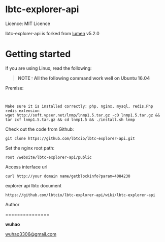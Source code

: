 lbtc-explorer-api
=====================================



Licence: MIT Licence



lbtc-explorer-api is forked from [lumen](https://github.com/laravel/lumen) v5.2.0




Getting started
===============



If you are using Linux, read the following:




> **NOTE :  All the following command work well on Ubuntu 16.04**




Premise:
```


Make sure it is installed correctly: php, nginx, mysql, redis,Php redis extension
wget http://soft.vpser.net/lnmp/lnmp1.5.tar.gz -cO lnmp1.5.tar.gz && tar zxf lnmp1.5.tar.gz && cd lnmp1.5 && ./install.sh lnmp
```


Check out the code from Github:
```
git clone https://github.com/lbtcio/lbtc-explorer-api.git
```
Set the nginx root path:
```
root /website/lbtc-explorer-api/public
```
Access interface url
```
curl http://your domain name/getblockinfo?param=4084230
```
explorer api lbtc document
```
https://github.com/lbtcio/lbtc-explorer-api/wiki/lbtc-explorer-api
```


Author

===============

**wuhao**



wuhao3306@gmail.com
